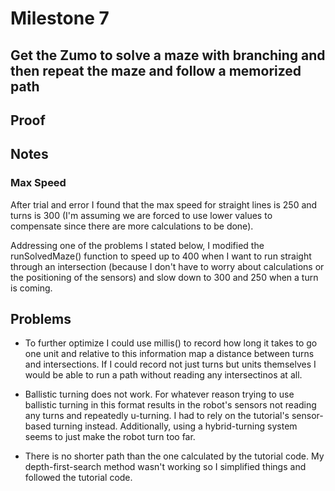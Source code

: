 # Milestone 7
## Get the Zumo to solve a maze with branching and then repeat the maze and follow a memorized path

## Proof


## Notes
### Max Speed
After trial and error I found that the max speed for straight lines is 250 and turns is 300 (I'm assuming we are forced to use lower values to compensate since there are more calculations to be done).

Addressing one of the problems I stated below, I modified the runSolvedMaze() function to speed up to 400 when I want to run straight through an intersection (because I don't have to worry about calculations or the positioning of the sensors) and slow down to 300 and 250 when a turn is coming.

## Problems
* To further optimize I could use millis() to record how long it takes to go one unit and relative to this information map a distance between turns and intersections. If I could record not just turns but units themselves I would be able to run a path without reading any intersectinos at all.

* Ballistic turning does not work. For whatever reason trying to use ballistic turning in this format results in the robot's sensors not reading any turns and repeatedly u-turning. I had to rely on the tutorial's sensor-based turning instead. Additionally, using a hybrid-turning system seems to just make the robot turn too far.

* There is no shorter path than the one calculated by the tutorial code. My depth-first-search method wasn't working so I simplified things and followed the tutorial code.
